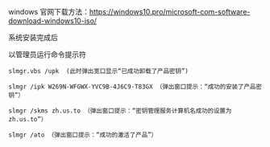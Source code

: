 windows 官网下载方法：https://windows10.pro/microsoft-com-software-download-windows10-iso/



系统安装完成后

以管理员运行命令提示符

```
slmgr.vbs /upk  (此时弹出宽口显示“已成功卸载了产品密钥”)

slmgr /ipk W269N-WFGWX-YVC9B-4J6C9-T83GX （弹出窗口提示：“成功的安装了产品密钥”）

slmgr /skms zh.us.to （弹出窗口提示：“密钥管理服务计算机名成功的设置为 zh.us.to”）

slmgr /ato （弹出窗口提示：“成功的激活了产品”）
```